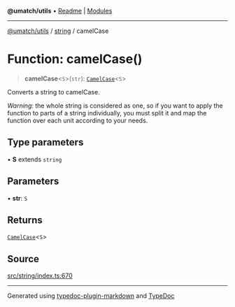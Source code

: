 **@umatch/utils** • [Readme](../../index.md) \| [Modules](../../modules.md)

***

[@umatch/utils](../../modules.md) / [string](../index.md) / camelCase

# Function: camelCase()

> **camelCase**\<`S`\>(`str`): [`CamelCase`](../type-aliases/CamelCase.md)\<`S`\>

Converts a string to camelCase.

*Warning*: the whole string is considered as one, so if you want to
apply the function to parts of a string individually, you must
split it and map the function over each unit according to your needs.

## Type parameters

• **S** extends `string`

## Parameters

• **str**: `S`

## Returns

[`CamelCase`](../type-aliases/CamelCase.md)\<`S`\>

## Source

[src/string/index.ts:670](https://github.com/umatch-oficial/utils/blob/1813ff9/src/string/index.ts#L670)

***

Generated using [typedoc-plugin-markdown](https://www.npmjs.com/package/typedoc-plugin-markdown) and [TypeDoc](https://typedoc.org/)
